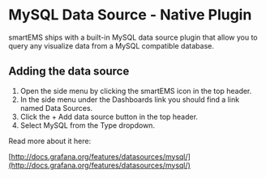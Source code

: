 # MySQL Data Source -  Native Plugin

smartEMS ships with a built-in MySQL data source plugin that allow you to query any visualize data from a MySQL compatible database.

## Adding the data source

1. Open the side menu by clicking the smartEMS icon in the top header.
2. In the side menu under the Dashboards link you should find a link named Data Sources.
3. Click the + Add data source button in the top header.
4. Select MySQL from the Type dropdown.

Read more about it here:

[http://docs.grafana.org/features/datasources/mysql/](http://docs.grafana.org/features/datasources/mysql/)
